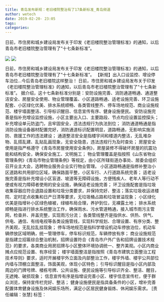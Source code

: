 ```yaml
---
title: 青岛发布新规：老旧楼院整治有了17条新标准_青岛频道
author: wetech
date: 2019-02-20- 23:05
tags: 
categories: 
---
```

日前，市住房和城乡建设局发布关于印发《老旧楼院整治管理标准》的通知，以后青岛市老旧楼院整治管理有了“十七条新标准”。
<!-- more -->
                
<img align="center" border="0" src="http://p2.ifengimg.com/a/2019_08/c12b23c3e84114e_size206_w500_h333.jpg" />
                
<img align="center" border="0" src="http://p2.ifengimg.com/a/2016/0810/204c433878d5cf9size1_w16_h16.png" />
                
            
日前，市住房和城乡建设局发布关于印发《老旧楼院整治管理标准》的通知，以后青岛市老旧楼院整治管理有了“十七条新标准”。
【新规】出入口设监控、增设停车泊位...今后青岛老旧楼院这样整治！
日前，市住房和城乡建设局发布关于印发《老旧楼院整治管理标准》的通知，以后青岛市老旧楼院整治管理有了“十七条新标准”。
据介绍，这十七条新标准分别是：安防设施完善、消防通道畅通、通道整洁安全、房屋安全使用、物业管理覆盖、小区道路畅通、适老设施完善、环卫设施配套、小区绿化优美、排水系统顺畅、各类管线整齐、停车场地规范、商业设施规范、楼宇墙面整洁、引导标识醒目、信息宣传有序、健身设施便民。
安防设施完善是指补充增设监控设施，小区主要出入口、主要路段、节点均应设置监控探头；补充增设单元防盗门，且牢固安全，违法违规行为执法到位；
消防通道畅通是指消防设施设备器材配置完好，消防通道标识配置明显，道路畅通，无影响实施消防、救援工作的违法建设；
通道整洁安全是指楼宇间和楼道内整洁，无乱堆杂物、乱搭乱建、乱贴乱画现象，无安全隐患，违法违规行为及时查处；
房屋安全使用是指严格遵守《青岛市房屋使用安全条例》，房屋装修不得破坏房屋的抗震功能和结构安全，确保安全施工、文明施工；
物业管理覆盖是指按照《山东省物业管理条例》《青岛市物业管理条例》等规定，由小区所辖街道办事处、居委会组织召开业主大会，选聘物业服务企业实行物业管理。
小区道路畅通是指修补整治小区道路和共用部位区域，确保路面平整，小区车行、人行道路系统完善；
适老设施完善是指补充增设小区盲道、坡道等无障碍设施，方便残疾人、老年人等行动不便或有视力障碍者使用的安全设施，确保适老设施完善；
环卫设施配套是指垃圾收集容器应符合退路设置和垃圾分类要求，并保持完好、整洁；落实垃圾收运进楼院、定时定点收集和日产日清等要求，无垃圾桶占路和垃圾冒溢现象；
小区绿化优美是指增补小区绿色植被，绿植布局合理，养护到位，无裸露土地；
排水系统顺畅是指进行排水系统整治工作，确保雨水、污水管道畅通，接入城市雨污主管网，检查井、井盖完整，实现雨污分流；
各类管线整齐是指供水、供热、供气、供电、通信、有线电视等各类设施管线，实现科学规划、合理设置、有序分类、整齐美观，无乱拉乱挂现象；
停车场地规范是指科学增设机动车停放泊位，机动车辆停放区域明确，统一管理停车，停车标识规范，车辆停放有序；
商业设施规范是指建立招匾综合整治机制，招牌设置符合《青岛市户外广告和招牌设置技术规范》的要求，各类商业用房招牌与小区整体环境协调统一、整齐美观。小区内商业摊点应规范设置、有序经营；
楼宇墙面整洁是指按照《青岛市建筑立面整治工程技术导则》要求，适时开展楼宇外立面及内部整治工作，楼宇外墙、楼宇公共部位内墙与顶棚立面整洁，饰面美观，体现小区特色；
引导标识醒目是指小区内部及周边的门牌号牌、楼栋号牌、公共设施、便民设施等引导标识齐全、整洁、醒目，无遮掩、破损现象；
信息宣传有序是指增设完善小区、楼宇信息宣传栏，便于群众浏览，保持宣传栏完好、整洁；
健身设施便民是指具备条件的小区，增补完善配置体育健身设施及休闲娱乐场所，满足小区居民健身锻炼、休闲娱乐需求。
[责任编辑：张慧]
标签：
 
 
             
